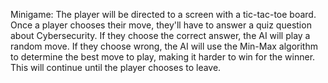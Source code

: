 Minigame:
The player will be directed to a screen with a tic-tac-toe board. Once a player chooses their move, they'll have to answer a quiz question about Cybersecurity. If they choose the correct  answer, the AI will play a random move. If they choose wrong, the AI will use the Min-Max algorithm to determine the best move to play, making it harder to win for the winner. This will continue until the player chooses to leave.